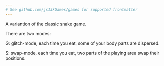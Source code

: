 ```yaml
---
# See github.com/js13kGames/games for supported frontmatter
---
```

A variantion of the classic snake game.

There are two modes:

G: glitch-mode, each time you eat, some of your body parts are dispersed.

S: swap-mode, each time you eat, two parts of the playing area swap their positions.